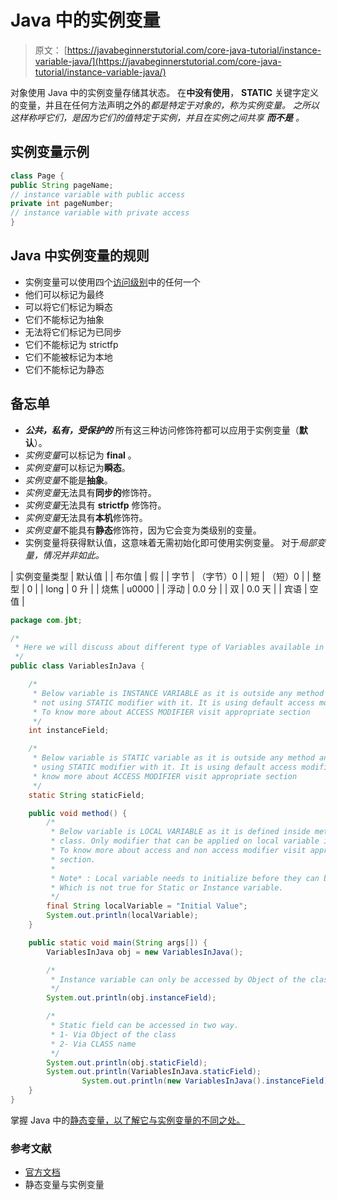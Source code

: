 # Java 中的实例变量

> 原文： [https://javabeginnerstutorial.com/core-java-tutorial/instance-variable-java/](https://javabeginnerstutorial.com/core-java-tutorial/instance-variable-java/)

对象使用 Java 中的实例变量存储其状态。 在**中没有使用**， **STATIC** 关键字定义的变量，并且在任何方法声明之外的*都是特定于对象的，称为实例变量。 之所以这样称呼它们，是因为它们的值特定于实例，并且在实例之间共享 ***而不是*** 。*

## 实例变量示例

```java
class Page {
public String pageName;
// instance variable with public access
private int pageNumber;
// instance variable with private access
}
```

## Java 中实例变量的规则

*   实例变量可以使用四个[访问级别](https://javabeginnerstutorial.com/core-java-tutorial/access-modifier-in-java/)中的任何一个
*   他们可以标记为最终
*   可以将它们标记为瞬态
*   它们不能标记为抽象
*   无法将它们标记为已同步
*   它们不能标记为 strictfp
*   它们不能被标记为本地
*   它们不能标记为静态

## 备忘单

*   ***公共，私有，受保护的*** 所有这三种访问修饰符都可以应用于实例变量（**默认**）。
*   *实例变量*可以标记为 **final** 。
*   *实例变量*可以标记为**瞬态**。
*   *实例变量*不能是**抽象**。
*   *实例变量*无法具有**同步的**修饰符。
*   *实例变量*无法具有 **strictfp** 修饰符。
*   *实例变量*无法具有**本机**修饰符。
*   *实例变量*不能具有**静态**修饰符，因为它会变为类级别的变量。
*   实例变量将获得默认值，这意味着无需初始化即可使用实例变量。 对于*局部变量，情况并非如此。*

| 实例变量类型 | 默认值 |
| 布尔值 | 假 |
| 字节 | （字节）0 |
| 短 | （短）0 |
| 整型 | 0 |
| long | 0 升 |
| 烧焦 | u0000 |
| 浮动 | 0.0 分 |
| 双 | 0.0 天 |
| 宾语 | 空值 |

```java
package com.jbt;

/*
 * Here we will discuss about different type of Variables available in Java
 */
public class VariablesInJava {

	/*
	 * Below variable is INSTANCE VARIABLE as it is outside any method and it is
	 * not using STATIC modifier with it. It is using default access modifier.
	 * To know more about ACCESS MODIFIER visit appropriate section
	 */
	int instanceField;

	/*
	 * Below variable is STATIC variable as it is outside any method and it is
	 * using STATIC modifier with it. It is using default access modifier. To
	 * know more about ACCESS MODIFIER visit appropriate section
	 */
	static String staticField;

	public void method() {
		/*
		 * Below variable is LOCAL VARIABLE as it is defined inside method in
		 * class. Only modifier that can be applied on local variable is FINAL.
		 * To know more about access and non access modifier visit appropriate
		 * section.
		 *
		 * Note* : Local variable needs to initialize before they can be used.
		 * Which is not true for Static or Instance variable.
		 */
		final String localVariable = "Initial Value";
		System.out.println(localVariable);
	}

	public static void main(String args[]) {
		VariablesInJava obj = new VariablesInJava();

		/*
		 * Instance variable can only be accessed by Object of the class only as below.
		 */
		System.out.println(obj.instanceField);

		/*
		 * Static field can be accessed in two way.
		 * 1- Via Object of the class
		 * 2- Via CLASS name
		 */
		System.out.println(obj.staticField);
		System.out.println(VariablesInJava.staticField);
                System.out.println(new VariablesInJava().instanceField);
	}
}
```

掌握 Java 中的[静态变量，以了解它与实例变量的不同之处。](https://javabeginnerstutorial.com/core-java-tutorial/java-static-keyword/)

### 参考文献

*   [官方文档](https://docs.oracle.com/javase/tutorial/java/javaOO/classvars.html)
*   静态变量与实例变量

